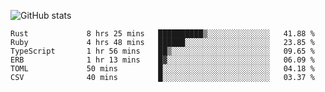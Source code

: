 ![GitHub stats](https://github-readme-stats.vercel.app/api?username=ksk001100&show_icons=true&theme=tokyonight)

<!--START_SECTION:waka-->

```text
Rust             8 hrs 25 mins   ██████████▒░░░░░░░░░░░░░░   41.88 %
Ruby             4 hrs 48 mins   ██████░░░░░░░░░░░░░░░░░░░   23.85 %
TypeScript       1 hr 56 mins    ██▒░░░░░░░░░░░░░░░░░░░░░░   09.65 %
ERB              1 hr 13 mins    █▓░░░░░░░░░░░░░░░░░░░░░░░   06.09 %
TOML             50 mins         █░░░░░░░░░░░░░░░░░░░░░░░░   04.18 %
CSV              40 mins         █░░░░░░░░░░░░░░░░░░░░░░░░   03.37 %
```

<!--END_SECTION:waka-->
